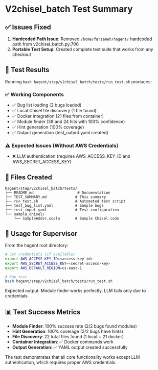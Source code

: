 # V2chisel_batch Test Summary

## ✅ Issues Fixed

1. **Hardcoded Path Issue**: Removed `/home/farzaneh/hagent/` hardcoded path from v2chisel_batch.py:706
2. **Portable Test Setup**: Created complete test suite that works from any checkout

## 🧪 Test Results

Running `bash hagent/step/v2chisel_batch/tests/run_test.sh` produces:

### ✅ Working Components
- ✅ Bug list loading (2 bugs loaded)
- ✅ Local Chisel file discovery (1 file found)
- ✅ Docker integration (21 files from container)
- ✅ Module finder (38 and 24 hits with 100% confidence)
- ✅ Hint generation (100% coverage)
- ✅ Output generation (test_output.yaml created)

### ⚠️ Expected Issues (Without AWS Credentials)
- ❌ LLM authentication (requires AWS_ACCESS_KEY_ID and AWS_SECRET_ACCESS_KEY)

## 📁 Files Created

```
hagent/step/v2chisel_batch/tests/
├── README.md                    # Documentation
├── TEST_SUMMARY.md             # This summary
├── run_test.sh                 # Automated test script
├── test_bug_list.yaml          # Sample bugs
├── test_input.yaml             # Test configuration
└── sample_chisel/
    └── SampleAdder.scala       # Sample Chisel code
```

## 🚀 Usage for Supervisor

From the hagent root directory:

```bash
# Set credentials (if available)
export AWS_ACCESS_KEY_ID=<access-key-id>
export AWS_SECRET_ACCESS_KEY=<secret-access-key>
export AWS_DEFAULT_REGION=us-east-1

# Run test
bash hagent/step/v2chisel_batch/tests/run_test.sh
```

Expected output: Module finder works perfectly, LLM fails only due to credentials.

## 📊 Test Success Metrics

- **Module Finder**: 100% success rate (2/2 bugs found modules)
- **Hint Generation**: 100% coverage (2/2 bugs have hints)
- **File Discovery**: 22 total files found (1 local + 21 docker)
- **Container Integration**: ✅ Docker commands work
- **Output Generation**: ✅ YAML output created successfully

The test demonstrates that all core functionality works except LLM authentication, which requires proper AWS credentials.